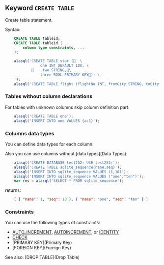 ## Keyword `CREATE TABLE`

Create table statement.

Syntax:
```sql
    CREATE TABLE tableid;
    CREATE TABLE tableid (
        column type constraints, ...
    );
```

```js
    alasql('CREATE TABLE star (  \
                one INT DEFAULT 100, \
                two STRING,\
                three BOOL PRIMARY KEY); \
    ');
    alasql('CREATE TABLE flight (flightNo INT, fromCity STRING, toCity STRING)');
```

### Tables without column declarations
For tables with unknown columns skip column definition part:
```js
    alasql('CREATE TABLE one');
    alasql('INSERT INTO one VALUES {a:1}');
```

### Columns data types
You can define data types for each column.

Also you can use columns without [data types](Data Types):
```js
    alasql('CREATE DATABASE test252; USE test252;');
    alasql('CREATE TABLE sqlite_sequence(name,seq)');
    alasql('INSERT INTO sqlite_sequence VALUES (1,10)');
    alasql('INSERT INTO sqlite_sequence VALUES ("one","ten")');
    var res = alasql('SELECT * FROM sqlite_sequence');
```
returns:
```json
    [ { "name": 1, "seq": 10 }, { "name": "one", "seq": "ten" } ]
```

### Constraints

You can use the following types of constraints:
* [AUTO_INCREMENT](Identity), [AUTOINCREMENT](Identity), or [IDENTITY](Identity)
* [CHECK](Check)
* [PRIMARY KEY](Primary Key)
* [FOREIGN KEY](Foreign Key)

See also: [DROP TABLE](Drop Table)